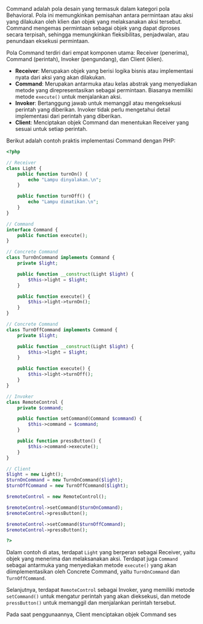 Command adalah pola desain yang termasuk dalam kategori pola Behavioral. Pola ini memungkinkan pemisahan antara permintaan atau aksi yang dilakukan oleh klien dan objek yang melaksanakan aksi tersebut. Command mengemas permintaan sebagai objek yang dapat diproses secara terpisah, sehingga memungkinkan fleksibilitas, penjadwalan, atau penundaan eksekusi permintaan.

Pola Command terdiri dari empat komponen utama: Receiver (penerima), Command (perintah), Invoker (pengundang), dan Client (klien).

- **Receiver**: Merupakan objek yang berisi logika bisnis atau implementasi nyata dari aksi yang akan dilakukan.
- **Command**: Merupakan antarmuka atau kelas abstrak yang menyediakan metode yang direpresentasikan sebagai permintaan. Biasanya memiliki metode `execute()` untuk menjalankan aksi.
- **Invoker**: Bertanggung jawab untuk memanggil atau mengeksekusi perintah yang diberikan. Invoker tidak perlu mengetahui detail implementasi dari perintah yang diberikan.
- **Client**: Menciptakan objek Command dan menentukan Receiver yang sesuai untuk setiap perintah.

Berikut adalah contoh praktis implementasi Command dengan PHP:

```php
<?php

// Receiver
class Light {
    public function turnOn() {
        echo "Lampu dinyalakan.\n";
    }

    public function turnOff() {
        echo "Lampu dimatikan.\n";
    }
}

// Command
interface Command {
    public function execute();
}

// Concrete Command
class TurnOnCommand implements Command {
    private $light;

    public function __construct(Light $light) {
        $this->light = $light;
    }

    public function execute() {
        $this->light->turnOn();
    }
}

// Concrete Command
class TurnOffCommand implements Command {
    private $light;

    public function __construct(Light $light) {
        $this->light = $light;
    }

    public function execute() {
        $this->light->turnOff();
    }
}

// Invoker
class RemoteControl {
    private $command;

    public function setCommand(Command $command) {
        $this->command = $command;
    }

    public function pressButton() {
        $this->command->execute();
    }
}

// Client
$light = new Light();
$turnOnCommand = new TurnOnCommand($light);
$turnOffCommand = new TurnOffCommand($light);

$remoteControl = new RemoteControl();

$remoteControl->setCommand($turnOnCommand);
$remoteControl->pressButton();

$remoteControl->setCommand($turnOffCommand);
$remoteControl->pressButton();

?>
```

Dalam contoh di atas, terdapat `Light` yang berperan sebagai Receiver, yaitu objek yang menerima dan melaksanakan aksi. Terdapat juga `Command` sebagai antarmuka yang menyediakan metode `execute()` yang akan diimplementasikan oleh Concrete Command, yaitu `TurnOnCommand` dan `TurnOffCommand`. 

Selanjutnya, terdapat `RemoteControl` sebagai Invoker, yang memiliki metode `setCommand()` untuk mengatur perintah yang akan dieksekusi, dan metode `pressButton()` untuk memanggil dan menjalankan perintah tersebut.

Pada saat penggunaannya, Client menciptakan objek Command ses